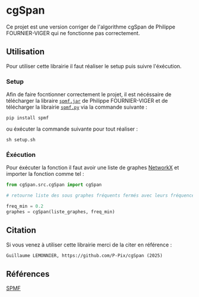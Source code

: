 # cgSpan
Ce projet est une version corriger de l'algorithme cgSpan de Philippe FOURNIER-VIGER qui ne fonctionne pas correctement.

## Utilisation

Pour utiliser cette librairie il faut réaliser le setup puis suivre l'éxécution.

### Setup

Afin de faire focntionner correctement le projet, il est nécéssaire de télécharger la libraire [`spmf.jar`](https://www.philippe-fournier-viger.com/spmf/spmf.zip) de Philippe FOURNIER-VIGER et de télécharger la librairie [`spmf.py`](https://github.com/LoLei/spmf-py)
via la commande suivante :

```shell
pip install spmf
```

ou éxécuter la commande suivante pour tout réaliser :

```shell
sh setup.sh
```

### Éxécution

Pour éxécuter la fonction il faut avoir une liste de graphes [NetworkX](https://networkx.org/) et importer la fonction comme tel :

```python
from cgSpan.src.cgSpan import cgSpan

# retourne liste des sous graphes fréquents fermés avec leurs fréquence de parrution

freq_min = 0.2
graphes = cgSpan(liste_graphes, freq_min)
```

## Citation

Si vous venez à utiliser cette librairie merci de la citer en référence :

```txt
Guillaume LEMONNIER, https://github.com/P-Pix/cgSpan (2025)
```

## Références

[SPMF](https://www.philippe-fournier-viger.com/spmf/)